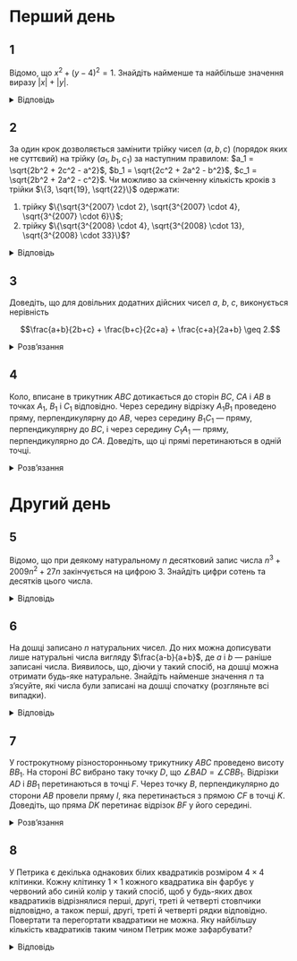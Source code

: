 # Перший день
## 1
Відомо, що $x^2 + (y - 4)^2 = 1$. Знайдіть найменше та найбільше значення виразу $|x| + |y|$.
<details><summary>Відповідь</summary>

$\min(|x| + |y|) = 3$, $\max(|x| + |y|) = 4 + \sqrt{2}$.
<details><summary>Розв’язання</summary>

Графіком рівняння $|x| + |y| = a$ ($a > 0$) є квадрат, графіком рівняння $x^2 + (y - 4)^2 = 1$ є коло, з центром в точці $(0,4)$ і радіусом 1. Найменше значення виразу $|x| + |y|$ відповідає положенню квадрата, яке має з колом єдину спільну точку $A(0,3)$. Найбільше значення досягається тоді, коли коло дотикається зсередини сторін квадрата. Тому для найменшого значення очевидно, що $a = 3$.

Для найбільшого значення розглянемо точку $C$, в якій коло дотикається до сторони квадрата. Бачимо, що $\triangle DBC$ — прямокутний та рівнобедрений, його катет $DC = 1$ — радіус кола, а тому $DB = \sqrt{2}$, остаточно $a = OB = 4 + \sqrt{2}$.
</details></details>

## 2
За один крок дозволяється замінити трійку чисел $(a, b, c)$ (порядок яких не суттєвий) на трійку $(a_1, b_1, c_1)$ за наступним правилом: $a_1 = \sqrt{2b^2 + 2c^2 - a^2}$, $b_1 = \sqrt{2c^2 + 2a^2 - b^2}$, $c_1 = \sqrt{2b^2 + 2a^2 - c^2}$. Чи можливо за скінченну кількість кроків з трійки $\{3, \sqrt{19}, \sqrt{22}\}$ одержати:
1. трійку $\{\sqrt{3^{2007} \cdot 2}, \sqrt{3^{2007} \cdot 4}, \sqrt{3^{2007} \cdot 6}\}$;
2. трійку $\{\sqrt{3^{2008} \cdot 4}, \sqrt{3^{2008} \cdot 13}, \sqrt{3^{2008} \cdot 33}\}$?
<details><summary>Відповідь</summary>
В обох пунктах не можна.
<details><summary>Розв’язання</summary>

1. При такому перетворенні сума квадратів елементів множини за кожний крок збільшується в 3 рази, тому на кожному кроці $a_n^2 + b_n^2 + c_n^2 = 3^{n}(9 + 19 + 22) = 3^{n} \cdot 50 \neq 3^{2007} \cdot 12$ при якому $n$.
2. Легко побачити, що фактично з трійки $(a_k, b_k, c_k)$ ми будуємо трійку чисел, які виражають подвоєні довжини медіан трикутника з такими сторонами. Добре відомо, що з медіан так само завжди можна побудувати трикутник. Але трикутника із сторонами 2, 13, $\sqrt{33}$ не існує, оскільки $4 + 13 + 4\sqrt{13} < 33$.
</details></details>

## 3
Доведіть, що для довільних додатних дійсних чисел $a$, $b$, $c$, виконується нерівність
```math
\frac{a+b}{2b+c} + \frac{b+c}{2c+a} + \frac{c+a}{2a+b} \geq 2.
```
<details><summary>Розв’язання</summary>

З нерівності Коші — Буняковського для наборів $\frac{a_1}{\sqrt{b_1}}, \ldots, \frac{a_n}{\sqrt{b_n}}$ та 
$\sqrt{b_1}, \ldots, \sqrt{b_n}$, де числа $a_1, \ldots, a_n$, $b_1, \ldots, b_n$ — додатні, випливає нерівність $\frac{a_1^2}{b_1} + \ldots + \frac{a_n^2}{b_n} \geq \frac{(a_1 + \ldots + a_n)^2}{b_1 + \ldots + b_n}$. Далі робимо такі перетворення:
```math
\frac{a+b}{2b+c} + \frac{b+c}{2c+a} + \frac{c+a}{2a+b} = \frac{(a+b)^2}{(a+b)(2b+c)} + \frac{(b+c)^2}{(b+c)(2c+a)} + \frac{(c+a)^2}{(c+a)(2a+b)} \geq \frac{((a+b)+(b+c)+(c+a))^2}{(a+b)(2b+c)+(b+c)(2c+a)+(c+a)(2a+b)} \geq 2,
```
останній перехід просто перевіряється розкриттям дужок та зведенням подібних доданків
</details>

## 4
Коло, вписане в трикутник $ABC$ дотикається до сторін $BC$, $CA$ і $AB$ в точках $A_1$, $B_1$ і $C_1$ відповідно. Через середину відрізку $A_1B_1$ проведено пряму, перпендикулярну до $AB$, через середину $B_1C_1$ — пряму, перпендикулярну до $BC$, і через середину $C_1A_1$ — пряму, перпендикулярно до $CA$. Доведіть, що ці прямі перетинаються в одній точці.
<details><summary>Розв’язання</summary>

Очевидно, що $\triangle A_1B_1C_1$ гострокутний, оскільки його кути задовольняють рівності: $\angle A_1 = \frac{\angle C + \angle B}{2}$, $\angle B_1 = \frac{\angle A + \angle C}{2}$, $\angle C_1 = \frac{\angle A + \angle B}{2}$. Покажемо, що проведені прямі є серединними перпендикулярами до трикутника, який є ортоцентричним до $\triangle A_1B_1C_1$.

Розглянемо гострокутний $\triangle KMN$, $MM_1$ та $KK_1$ — його висоти, $D$ — середина $MK$, $F$ — середина $M_1K_1$. $TN$ — дотична до описаного навколо $\triangle MNK$ кола. Коло з діаметром $MK$ — описане навколо чотирикутника $MKM_1K_1$. Тоді $\angle K_1M_1N = \angle NMK$, але $\angle NMK = \angle KNT$, тому $TN \parallel M_1K_1$. Звідки серединний перпендикуляр до $M_1K_1$ проходить через точку $D$. Це й доводить наведене твердження.
</details>

# Другий день
## 5
Відомо, що при деякому натуральному $n$ десятковий запис числа $n^3 + 2009n^2 + 27n$ закінчується на цифрою 3. Знайдіть цифри сотень та десятків цього числа.
<details><summary>Відповідь</summary>
97
<details><summary>Розв’язання</summary>

Зрозуміло, що на відповідь не впливає число $2000n$, тому шукані цифри у чисел $A = n^3 + 2009n^2 + 27n$ та $B = n^3 + 9n^2 + 27n$ співпадають. Оскільки число $(B + 27)$ з одного боку дорівнює $(n + 3)^3$, тобто є кубом натурального числа, а з іншого закінчується на 0, то це число повинно закінчуватись на 000. Таким чином $B = \overline{X000} - 27 = \overline{Y973}$, де $X$, $Y$ деякі натуральні числа. Тому останні три цифри це 073.
</details></details>

## 6
На дошці записано $n$ натуральних чисел. До них можна дописувати лише натуральні числа вигляду $\frac{a-b}{a+b}$, де $a$ і $b$ — раніше записані числа. Виявилось, що, діючи у такий спосіб, на дошці можна отримати будь-яке натуральне. Знайдіть найменше значення $n$ та з’ясуйте, які числа були записані на дошці спочатку (розгляньте всі випадки).
<details><summary>Відповідь</summary>

$\{1,2\}$ або $\{1,3\}$
<details><summary>Розв’язання</summary>

Оскільки $(a + b) > (a - b)$, то число 1 такими операціями одержати неможливо. Тому воно повинно бути записане на дошці. Одного числа недостатньо. Покажемо, що вистачить двох чисел. Означимо друге число через $x$. Число $\frac{x+1}{x-1}$ єдине, яке ми можемо одержати на першому кроці. Оскільки воно натуральне, то $\frac{x+1}{x-1} \geq 2 \implies (x+1) \geq 2x-2$ або $x \leq 3$. Таким чином цим другим числом може бути або 2, або 3, і ми маємо два можливих набори: $\{1,2\}$ та $\{1,3\}$.

Доведемо, що вони обидва задовольняють умову. Оскільки $\frac{2+1}{2-1}=3$ і $\frac{3+1}{3-1}=2$, то після першого кроку ми в обох випадках приходимо до набору $\{1,2,3\}$, і залишається показати, що з цієї трійки можна одержати будь-яке натуральне число, більше за 3.

Нехай ми вже одержали набір $\{1,2,3,\ldots,(2k +1)\}$. Покажемо, як одержати наступні два числа. З чисел $(k +1)$, $(k + 2)$ одержимо число $\frac{(k+2) + (k+1)}{(k+2) - (k+1)} = 2k+3$, далі з чисел $(2k + 3)$, $(2k +1)$ одержимо $\frac{(2k+3) + (2k+1)}{(2k+3) - (2k+1)}$, звідки й випливає потрібне.
</details></details>

## 7
У гострокутному різносторонньому трикутнику $ABC$ проведено висоту $BB_1$. На стороні $BC$ вибрано таку точку $D$, що $\angle BAD = \angle CBB_1$. Відрізки $AD$ і $BB_1$ перетинаються в точці $F$. Через точку $B$, перпендикулярно до сторони $AB$ провели пряму $l$, яка перетинається з прямою $CF$ в точці $K$. Доведіть, що пряма $DK$ перетинає відрізок $BF$ у його середині.
<details><summary>Розв’язання</summary>

Нехай точка $N$ — це перетин прямої $AD$ з описаним навколо $\triangle ABC$ колом. Тоді $\angle BCN = \angle BAN = \angle CBB_1$. Звідси $BB_1 \parallel CN$, тому $\angle ACN = 90^\circ \implies AN$ — діаметр. Тому $\angle NBA = 90^\circ$, звідки випливає, що $N$, $B$, $K$ лежать на одній прямій. Оскільки $D$ — точка перетну діагоналей трапеції $CFBN$, а $K$ — точка перетину продовжень її бічних сторін, то далі все випливає з відомих властивостей трапеції.
</details>

## 8
У Петрика є декілька однакових білих квадратиків розміром $4\times 4$ клітинки. Кожну клітинку $1\times1$ кожного квадратика він фарбує у червоний або синій колір у такий спосіб, щоб у будь-яких двох квадратиків відрізнялися перші, другі, треті й четверті стовпчики відповідно, а також перші, другі, треті й четверті рядки відповідно. Повертати та перегортати квадратики не можна. Яку найбільшу кількість квадратиків таким чином Петрик може зафарбувати?
<details><summary>Відповідь</summary>
16
<details><summary>Розв’язання</summary>

Оскільки кожні два квадрати відрізняються в кожному рядку та кожному стовпчику, то вони вже відрізняються вже у першому стовпчику. Існує усього $2^4 = 16$ по різному пофарбованих стовпчиків, тому усього Петро не зможе пофарбувати більше ніж стільки різних квадратів, що задовольняють умови задачі.

Покажемо, що це число і є відповіддю. Він бере 16 білих квадратиків та фарбує у них перші стовпчики усіма можливими різними варіантами. Одержані квадрати вже відрізняються у перших стовпчиках. Покажемо, як він буде фарбувати далі з виконанням умов задачі. Він буде використовувати циклічно-діагональний шаблон, який можна описати таким чином. Для кожного білого квадрату він (умовно) відрізає перший стовпчик, переставляє його верхню клітину донизу та накладає його на другий стовпчик для його фарбування. Аналогічно він одержує третій стовпчик з другого тощо. Відповідний приклад наведено нижче:
|||||
|-|-|-|-|
|A|B|C|D|
|B|C|D|A|
|C|D|A|B|
|D|A|B|C|

Розглянемо тепер два різних квадратики  $X \ne Y$. За побудовою вони відрізняються у першому стовпчику. Нехай вони відрізняються у клітині з порядковим номером $(4-j)$ знизу. Якщо вони відрізняються в декількох клітинах, то виберемо довільну.  Оді їх другі стовпчики відрізняються у клітині з номером $(5-j)$ і т.д. Таким чином усі стовпчики різні, але клітина відмінності знаходиться в певному рядку, вона відрізняється з відповідним іншим квадратом. Тому, вона так само рухається вздовж рядків, як і вздовж стовпчиків, що задає відмінність у кожному рядку. 
</details></details>